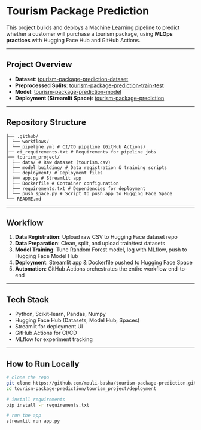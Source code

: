 # Tourism Package Prediction

This project builds and deploys a Machine Learning pipeline to predict whether a customer will purchase a tourism package, using **MLOps practices** with Hugging Face Hub and GitHub Actions.

---

## Project Overview
- **Dataset**: [tourism-package-prediction-dataset](https://huggingface.co/datasets/moulibasha/tourism-package-prediction-dataset)  
- **Preprocessed Splits**: [tourism-package-prediction-train-test](https://huggingface.co/datasets/moulibasha/tourism-package-prediction-train-test)  
- **Model**: [tourism-package-prediction-model](https://huggingface.co/moulibasha/tourism-package-prediction-model)  
- **Deployment (Streamlit Space)**: [tourism-package-prediction](https://huggingface.co/spaces/moulibasha/tourism-package-prediction)

---

## Repository Structure
```
├── .github/
│ └── workflows/
│ └── pipeline.yml # CI/CD pipeline (GitHub Actions)
├── ci_requirements.txt # Requirements for pipeline jobs
├── tourism_project/
│ ├── data/ # Raw dataset (tourism.csv)
│ ├── model_building/ # Data registration & training scripts
│ └── deployment/ # Deployment files
│ ├── app.py # Streamlit app
│ ├── Dockerfile # Container configuration
│ ├── requirements.txt # Dependencies for deployment
│ └── push_space.py # Script to push app to Hugging Face Space
└── README.md
```
---

## Workflow
1. **Data Registration**: Upload raw CSV to Hugging Face dataset repo  
2. **Data Preparation**: Clean, split, and upload train/test datasets  
3. **Model Training**: Tune Random Forest model, log with MLflow, push to Hugging Face Model Hub  
4. **Deployment**: Streamlit app & Dockerfile pushed to Hugging Face Space  
5. **Automation**: GitHub Actions orchestrates the entire workflow end-to-end  

---

## Tech Stack
- Python, Scikit-learn, Pandas, Numpy  
- Hugging Face Hub (Datasets, Model Hub, Spaces)  
- Streamlit for deployment UI  
- GitHub Actions for CI/CD  
- MLflow for experiment tracking  

---

## How to Run Locally
```bash
# clone the repo
git clone https://github.com/mouli-basha/tourism-package-prediction.git
cd tourism-package-prediction/tourism_project/deployment

# install requirements
pip install -r requirements.txt

# run the app
streamlit run app.py

